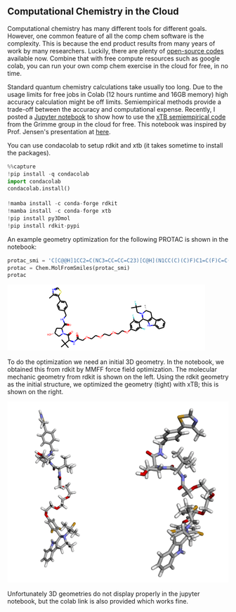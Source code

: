 ## Computational Chemistry in the Cloud

Computational chemistry has many different tools for different goals. However, one common feature of all the comp chem software is the complexity. This is because the end product results from many years of work by many researchers. Luckily, there are plenty of [open-source codes](https://opensourcemolecularmodeling.github.io) available now. Combine that with free compute resources such as google colab, you can run your own comp chem exercise in the cloud for free, in no time.

Standard quantum chemistry calculations take usually too long. Due to the usage limits for free jobs in Colab (12 hours runtime and 16GB memory) high accuracy calculation might be off limits. Semiempirical methods provide a trade-off between the accuracy and computational expense.  Recently, I posted a [Jupyter notebook](https://github.com/saevrenk/qc/blob/main/xtb.ipynb) to show how to use the [xTB semiempirical code](https://xtb-docs.readthedocs.io/en/latest/contents.html) from the Grimme group in the cloud for free. This notebook was inspired by Prof. Jensen's presentation at [here](https://youtu.be/KEIpJ50Jc0w). 

You can use condacolab to setup rdkit and xtb (it takes sometime to install the packages). 
```python
%%capture
!pip install -q condacolab
import condacolab
condacolab.install()

!mamba install -c conda-forge rdkit
!mamba install -c conda-forge xtb
!pip install py3Dmol
!pip install rdkit-pypi
```
An example geometry optimization for the following PROTAC is shown in the notebook:

```python
protac_smi = 'C[C@@H]1CC2=C(NC3=CC=CC=C23)[C@H](N1CC(C)(C)F)C1=C(F)C=C(OCCOCCOCCOCC(=O)N[C@H](C(=O)N2C[C@H](O)C[C@H]2C(=O)NCC2=CC=C(C=C2)C2=C(C)N=CS2)C(C)(C)C)C=C1F'
protac = Chem.MolFromSmiles(protac_smi)
protac
```

![protac 2d](/assets/protac_2d.png)

To do the optimization we need an initial 3D geometry. In the notebook, we obtained this from rdkit by MMFF force field optimization. The molecular mechanic geometry from rdkit is shown on the left. Using the rdkit geometry as the initial structure, we optimized the geometry (tight) with xTB; this is shown on the right.

![protac 3d](/assets/protac_3d.png)

Unfortunately 3D geometries do not display properly in the jupyter notebook, but the colab link is also provided which works fine.

